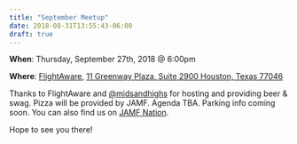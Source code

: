 ```yaml
---
title: "September Meetup"
date: 2018-08-31T13:55:43-06:00
draft: true
---
```

**When**: Thursday, September 27th, 2018 @ 6:00pm

**Where**: [FlightAware](https://flightaware.com/about/contact/ "FlightAware"), [11 Greenway Plaza, Suite 2900
Houston, Texas 77046](https://goo.gl/maps/XQ3wqBddPUP2)

Thanks to FlightAware and [@midsandhighs](https://twitter.com/midsandhighs) for hosting and providing beer & swag. Pizza will be provided by JAMF. Agenda TBA. Parking info coming soon. You can also find us on [JAMF Nation](https://www.jamf.com/jamf-nation/events/user-groups/228/houston-apple-admins-september-meet-up). 

Hope to see you there!
